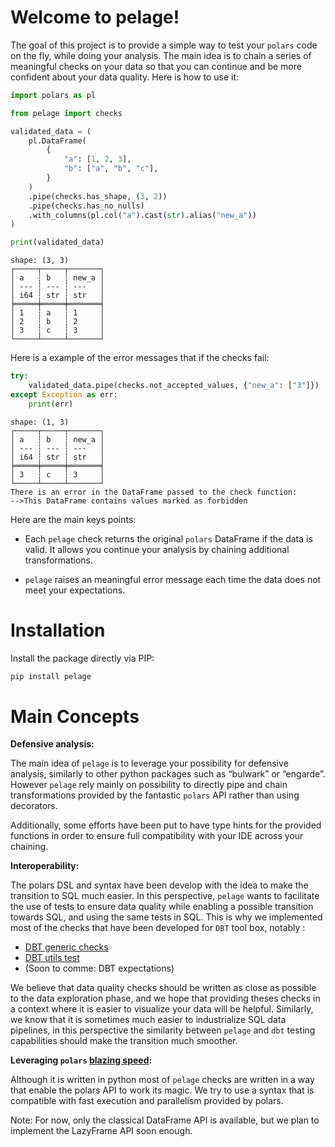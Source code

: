 # Welcome to pelage!

The goal of this project is to provide a simple way to test your
`polars` code on the fly, while doing your analysis. The main idea is to
chain a series of meaningful checks on your data so that you can
continue and be more confident about your data quality. Here is how to
use it:

``` python
import polars as pl

from pelage import checks

validated_data = (
    pl.DataFrame(
        {
            "a": [1, 2, 3],
            "b": ["a", "b", "c"],
        }
    )
    .pipe(checks.has_shape, (3, 2))
    .pipe(checks.has_no_nulls)
    .with_columns(pl.col("a").cast(str).alias("new_a"))
)

print(validated_data)
```

    shape: (3, 3)
    ┌─────┬─────┬───────┐
    │ a   ┆ b   ┆ new_a │
    │ --- ┆ --- ┆ ---   │
    │ i64 ┆ str ┆ str   │
    ╞═════╪═════╪═══════╡
    │ 1   ┆ a   ┆ 1     │
    │ 2   ┆ b   ┆ 2     │
    │ 3   ┆ c   ┆ 3     │
    └─────┴─────┴───────┘

Here is a example of the error messages that if the checks fail:

``` python
try:
    validated_data.pipe(checks.not_accepted_values, {"new_a": ["3"]})
except Exception as err:
    print(err)
```


    shape: (1, 3)
    ┌─────┬─────┬───────┐
    │ a   ┆ b   ┆ new_a │
    │ --- ┆ --- ┆ ---   │
    │ i64 ┆ str ┆ str   │
    ╞═════╪═════╪═══════╡
    │ 3   ┆ c   ┆ 3     │
    └─────┴─────┴───────┘
    There is an error in the DataFrame passed to the check function:
    -->This DataFrame contains values marked as forbidden

Here are the main keys points:

- Each `pelage` check returns the original `polars` DataFrame if the
  data is valid. It allows you continue your analysis by chaining
  additional transformations.

- `pelage` raises an meaningful error message each time the data does
  not meet your expectations.

# Installation

Install the package directly via PIP:

``` bash
pip install pelage
```

# Main Concepts

**Defensive analysis:**

The main idea of `pelage` is to leverage your possibility for defensive
analysis, similarly to other python packages such as “bulwark” or
“engarde”. However `pelage` rely mainly on possibility to directly pipe
and chain transformations provided by the fantastic `polars` API rather
than using decorators.

Additionally, some efforts have been put to have type hints for the
provided functions in order to ensure full compatibility with your IDE
across your chaining.

**Interoperability:**

The polars DSL and syntax have been develop with the idea to make the
transition to SQL much easier. In this perspective, `pelage` wants to
facilitate the use of tests to ensure data quality while enabling a
possible transition towards SQL, and using the same tests in SQL. This
is why we implemented most of the checks that have been developed for
`DBT` tool box, notably :

- [DBT generic
  checks](https://docs.getdbt.com/docs/build/data-tests#generic-data-tests)
- [DBT utils
  test](https://github.com/dbt-labs/dbt-utils?tab=readme-ov-file)
- (Soon to comme: DBT expectations)

We believe that data quality checks should be written as close as
possible to the data exploration phase, and we hope that providing
theses checks in a context where it is easier to visualize your data
will be helpful. Similarly, we know that it is sometimes much easier to
industrialize SQL data pipelines, in this perspective the similarity
between `pelage` and `dbt` testing capabilities should make the
transition much smoother.

**Leveraging `polars` <u>blazing speed</u>:**

Although it is written in python most of `pelage` checks are written in
a way that enable the polars API to work its magic. We try to use a
syntax that is compatible with fast execution and parallelism provided
by polars.

Note: For now, only the classical DataFrame API is available, but we
plan to implement the LazyFrame API soon enough.
